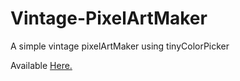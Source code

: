 # Vintage-PixelArtMaker

A simple vintage pixelArtMaker using tinyColorPicker

Available [Here.](https://tpliakas.github.io/Vintage-PixelArtMaker/)
